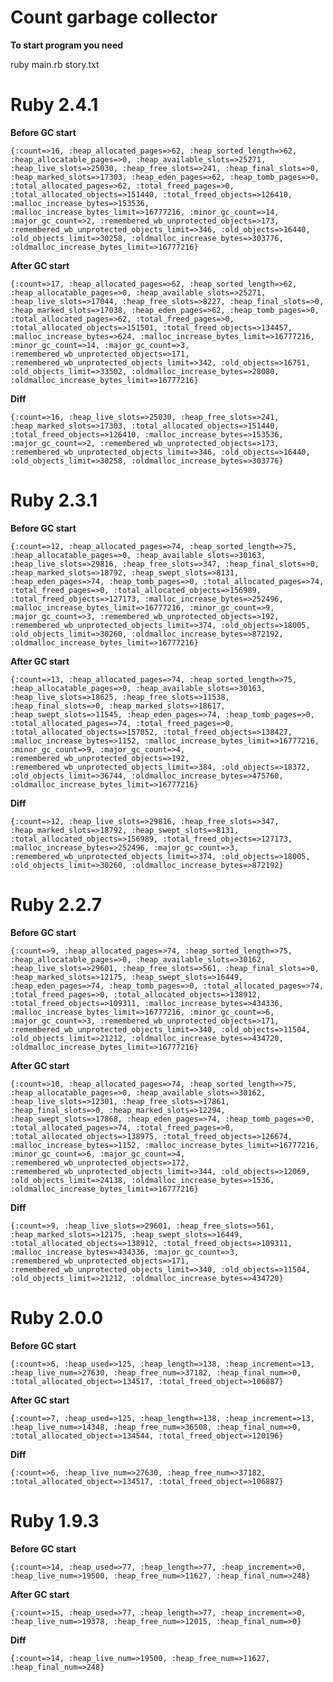 # Count garbage collector
**To start program you need**

ruby main.rb story.txt

# Ruby 2.4.1
**Before GC start**

`{:count=>16, :heap_allocated_pages=>62, :heap_sorted_length=>62, :heap_allocatable_pages=>0, :heap_available_slots=>25271, :heap_live_slots=>25030, :heap_free_slots=>241, :heap_final_slots=>0, :heap_marked_slots=>17303, :heap_eden_pages=>62, :heap_tomb_pages=>0, :total_allocated_pages=>62, :total_freed_pages=>0, :total_allocated_objects=>151440, :total_freed_objects=>126410, :malloc_increase_bytes=>153536, :malloc_increase_bytes_limit=>16777216, :minor_gc_count=>14, :major_gc_count=>2, :remembered_wb_unprotected_objects=>173, :remembered_wb_unprotected_objects_limit=>346, :old_objects=>16440, :old_objects_limit=>30258, :oldmalloc_increase_bytes=>303776, :oldmalloc_increase_bytes_limit=>16777216}`

**After GC start**

`{:count=>17, :heap_allocated_pages=>62, :heap_sorted_length=>62, :heap_allocatable_pages=>0, :heap_available_slots=>25271, :heap_live_slots=>17044, :heap_free_slots=>8227, :heap_final_slots=>0, :heap_marked_slots=>17038, :heap_eden_pages=>62, :heap_tomb_pages=>0, :total_allocated_pages=>62, :total_freed_pages=>0, :total_allocated_objects=>151501, :total_freed_objects=>134457, :malloc_increase_bytes=>624, :malloc_increase_bytes_limit=>16777216, :minor_gc_count=>14, :major_gc_count=>3, :remembered_wb_unprotected_objects=>171, :remembered_wb_unprotected_objects_limit=>342, :old_objects=>16751, :old_objects_limit=>33502, :oldmalloc_increase_bytes=>28080, :oldmalloc_increase_bytes_limit=>16777216}`

**Diff**

`{:count=>16, :heap_live_slots=>25030, :heap_free_slots=>241, :heap_marked_slots=>17303, :total_allocated_objects=>151440, :total_freed_objects=>126410, :malloc_increase_bytes=>153536, :major_gc_count=>2, :remembered_wb_unprotected_objects=>173, :remembered_wb_unprotected_objects_limit=>346, :old_objects=>16440, :old_objects_limit=>30258, :oldmalloc_increase_bytes=>303776}`

# Ruby 2.3.1
**Before GC start**

`{:count=>12, :heap_allocated_pages=>74, :heap_sorted_length=>75, :heap_allocatable_pages=>0, :heap_available_slots=>30163, :heap_live_slots=>29816, :heap_free_slots=>347, :heap_final_slots=>0, :heap_marked_slots=>18792, :heap_swept_slots=>8131, :heap_eden_pages=>74, :heap_tomb_pages=>0, :total_allocated_pages=>74, :total_freed_pages=>0, :total_allocated_objects=>156989, :total_freed_objects=>127173, :malloc_increase_bytes=>252496, :malloc_increase_bytes_limit=>16777216, :minor_gc_count=>9, :major_gc_count=>3, :remembered_wb_unprotected_objects=>192, :remembered_wb_unprotected_objects_limit=>374, :old_objects=>18005, :old_objects_limit=>30260, :oldmalloc_increase_bytes=>872192, :oldmalloc_increase_bytes_limit=>16777216}`

**After GC start**

`{:count=>13, :heap_allocated_pages=>74, :heap_sorted_length=>75, :heap_allocatable_pages=>0, :heap_available_slots=>30163, :heap_live_slots=>18625, :heap_free_slots=>11538, :heap_final_slots=>0, :heap_marked_slots=>18617, :heap_swept_slots=>11545, :heap_eden_pages=>74, :heap_tomb_pages=>0, :total_allocated_pages=>74, :total_freed_pages=>0, :total_allocated_objects=>157052, :total_freed_objects=>138427, :malloc_increase_bytes=>1152, :malloc_increase_bytes_limit=>16777216, :minor_gc_count=>9, :major_gc_count=>4, :remembered_wb_unprotected_objects=>192, :remembered_wb_unprotected_objects_limit=>384, :old_objects=>18372, :old_objects_limit=>36744, :oldmalloc_increase_bytes=>475760, :oldmalloc_increase_bytes_limit=>16777216}`

**Diff**

`{:count=>12, :heap_live_slots=>29816, :heap_free_slots=>347, :heap_marked_slots=>18792, :heap_swept_slots=>8131, :total_allocated_objects=>156989, :total_freed_objects=>127173, :malloc_increase_bytes=>252496, :major_gc_count=>3, :remembered_wb_unprotected_objects_limit=>374, :old_objects=>18005, :old_objects_limit=>30260, :oldmalloc_increase_bytes=>872192}`

# Ruby 2.2.7
**Before GC start**

`{:count=>9, :heap_allocated_pages=>74, :heap_sorted_length=>75, :heap_allocatable_pages=>0, :heap_available_slots=>30162, :heap_live_slots=>29601, :heap_free_slots=>561, :heap_final_slots=>0, :heap_marked_slots=>12175, :heap_swept_slots=>16449, :heap_eden_pages=>74, :heap_tomb_pages=>0, :total_allocated_pages=>74, :total_freed_pages=>0, :total_allocated_objects=>138912, :total_freed_objects=>109311, :malloc_increase_bytes=>434336, :malloc_increase_bytes_limit=>16777216, :minor_gc_count=>6, :major_gc_count=>3, :remembered_wb_unprotected_objects=>171, :remembered_wb_unprotected_objects_limit=>340, :old_objects=>11504, :old_objects_limit=>21212, :oldmalloc_increase_bytes=>434720, :oldmalloc_increase_bytes_limit=>16777216}`

**After GC start**

`{:count=>10, :heap_allocated_pages=>74, :heap_sorted_length=>75, :heap_allocatable_pages=>0, :heap_available_slots=>30162, :heap_live_slots=>12301, :heap_free_slots=>17861, :heap_final_slots=>0, :heap_marked_slots=>12294, :heap_swept_slots=>17868, :heap_eden_pages=>74, :heap_tomb_pages=>0, :total_allocated_pages=>74, :total_freed_pages=>0, :total_allocated_objects=>138975, :total_freed_objects=>126674, :malloc_increase_bytes=>1152, :malloc_increase_bytes_limit=>16777216, :minor_gc_count=>6, :major_gc_count=>4, :remembered_wb_unprotected_objects=>172, :remembered_wb_unprotected_objects_limit=>344, :old_objects=>12069, :old_objects_limit=>24138, :oldmalloc_increase_bytes=>1536, :oldmalloc_increase_bytes_limit=>16777216}`

**Diff**

`{:count=>9, :heap_live_slots=>29601, :heap_free_slots=>561, :heap_marked_slots=>12175, :heap_swept_slots=>16449, :total_allocated_objects=>138912, :total_freed_objects=>109311, :malloc_increase_bytes=>434336, :major_gc_count=>3, :remembered_wb_unprotected_objects=>171, :remembered_wb_unprotected_objects_limit=>340, :old_objects=>11504, :old_objects_limit=>21212, :oldmalloc_increase_bytes=>434720}`

# Ruby 2.0.0
**Before GC start**

`{:count=>6, :heap_used=>125, :heap_length=>138, :heap_increment=>13, :heap_live_num=>27630, :heap_free_num=>37182, :heap_final_num=>0, :total_allocated_object=>134517, :total_freed_object=>106887}`

**After GC start**

`{:count=>7, :heap_used=>125, :heap_length=>138, :heap_increment=>13, :heap_live_num=>14348, :heap_free_num=>36508, :heap_final_num=>0, :total_allocated_object=>134544, :total_freed_object=>120196}`

**Diff**

`{:count=>6, :heap_live_num=>27630, :heap_free_num=>37182, :total_allocated_object=>134517, :total_freed_object=>106887}`


# Ruby 1.9.3
**Before GC start**

`{:count=>14, :heap_used=>77, :heap_length=>77, :heap_increment=>0, :heap_live_num=>19500, :heap_free_num=>11627, :heap_final_num=>248}`

**After GC start**

`{:count=>15, :heap_used=>77, :heap_length=>77, :heap_increment=>0, :heap_live_num=>19378, :heap_free_num=>12015, :heap_final_num=>0}`

**Diff**

`{:count=>14, :heap_live_num=>19500, :heap_free_num=>11627, :heap_final_num=>248}`
